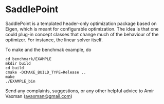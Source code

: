 # SaddlePoint
SaddlePoint is a templated header-only optimization package based on Eigen, which is meant for configurable optimization. The idea is that one could plug-in concept classes that change much of the behaviour of the optimizer. For instance, the linear solver itself.

To make and  the benchmak example, do

```
cd benchmark/EXAMPLE
mkdir build
cd build
cmake -DCMAKE_BUILD_TYPE=Release ..
make
./EXAMPLE_bin
```

Send any complaints, suggestions, or any other helpful advice to Amir Vaxman (<avaxman@gmail.com>)
